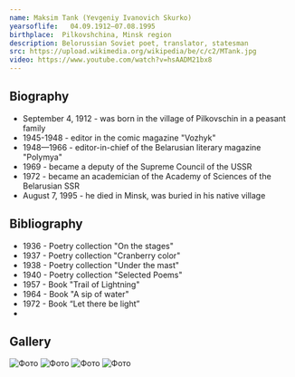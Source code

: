 ```yaml
---
name: Maksim Tank (Yevgeniy Ivanovich Skurko)
yearsoflife:   04.09.1912—07.08.1995
birthplace:  Pilkovshchina, Minsk region
description: Belorussian Soviet poet, translator, statesman
src: https://upload.wikimedia.org/wikipedia/be/c/c2/MTank.jpg
video: https://www.youtube.com/watch?v=hsAADM21bx8
---
```


## Biography
* September 4, 1912 - was born in the village of Pilkovschin in a peasant family
* 1945-1948 - editor in the comic magazine "Vozhyk"
* 1948—1966 - editor-in-chief of the Belarusian literary magazine "Polymya"
* 1969 - became a deputy of the Supreme Council of the USSR
* 1972 - became an academician of the Academy of Sciences of the Belarusian SSR
* August 7, 1995 - he died in Minsk, was buried in his native village

## Bibliography
* 1936 - Poetry collection "On the stages"
* 1937 - Poetry collection "Cranberry color"
* 1938 - Poetry collection "Under the mast"
* 1940 - Poetry collection "Selected Poems"
* 1957 - Book "Trail of Lightning" 
* 1964 - Book "A sip of water" 
* 1972 - Book “Let there be light” 
* 


## Gallery
![Фото](https://encrypted-tbn0.gstatic.com/images?q=tbn%3AANd9GcSvIN-ceFloLIsozMPCup_HyiF3M7h9Eb6qWd2wrUQZv_4XsWf4)
![Фото](https://encrypted-tbn0.gstatic.com/images?q=tbn%3AANd9GcT77yRBZ5bZQhqp_XYSYHahppozQ61dJCRqyUnRZ4vchuq4CUU5)
![Фото](https://encrypted-tbn0.gstatic.com/images?q=tbn%3AANd9GcSVaIxQbST9Hgf_fyXJ7wBGFvF4PR2OXdRTY6CDpijdXsRkjEv_)
![Фото](https://encrypted-tbn0.gstatic.com/images?q=tbn%3AANd9GcRPVm4TXt4w3s1nC7xMEZds-FkmJgUl6Ee9WXghdOG3m3g7YWKC)